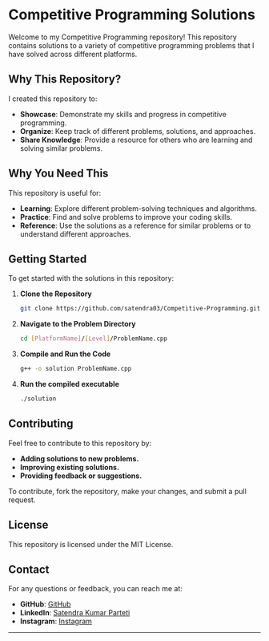 # Competitive Programming Solutions

Welcome to my Competitive Programming repository! This repository contains solutions to a variety of competitive programming problems that I have solved across different platforms.

## Why This Repository?

I created this repository to:
- **Showcase**: Demonstrate my skills and progress in competitive programming.
- **Organize**: Keep track of different problems, solutions, and approaches.
- **Share Knowledge**: Provide a resource for others who are learning and solving similar problems.

## Why You Need This

This repository is useful for:
- **Learning**: Explore different problem-solving techniques and algorithms.
- **Practice**: Find and solve problems to improve your coding skills.
- **Reference**: Use the solutions as a reference for similar problems or to understand different approaches.

## Getting Started

To get started with the solutions in this repository:

1. **Clone the Repository**

   ```sh
   git clone https://github.com/satendra03/Competitive-Programming.git
   ```
2. **Navigate to the Problem Directory**
   ```sh
   cd [PlatformName]/[Level]/ProblemName.cpp
   ```
3. **Compile and Run the Code**
   ```sh
   g++ -o solution ProblemName.cpp
   ```
4. **Run the compiled executable**
   ```sh
   ./solution
   ```

## Contributing

Feel free to contribute to this repository by:
- **Adding solutions to new problems.**
- **Improving existing solutions.**
- **Providing feedback or suggestions.**

To contribute, fork the repository, make your changes, and submit a pull request.

## License

This repository is licensed under the MIT License.

## Contact

For any questions or feedback, you can reach me at:
- **GitHub**: [GitHub](https://github.com/satendra03)
- **LinkedIn**: [Satendra Kumar Parteti](linkedin.com/in/connect-to-satendra/)
- **Instagram**: [Instagram](https://www.instagram.com/_satendra_03/)
---
